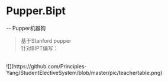 # Pupper.Bipt
--
Pupper机器狗 <br>

>基于Stanford pupper <br>
>针对BIPT编写：
<br>
![](https://github.com/Principles-Yang/StudentElectiveSystem/blob/master/pic/teachertable.png) <br>
